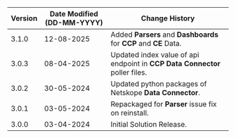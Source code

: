 | **Version** | **Date Modified (DD-MM-YYYY)** | **Change History**                          |
|-------------|--------------------------------|---------------------------------------------|
| 3.1.0       | 12-08-2025                     | Added **Parsers** and **Dashboards** for **CCP** and **CE** Data. |
| 3.0.3       | 08-04-2025                     | Updated index value of api endpoint in **CCP Data Connector** poller files. |
| 3.0.2       | 30-05-2024                     | Updated python packages of Netskope **Data Connector**. |
| 3.0.1       | 03-05-2024                     | Repackaged for **Parser** issue fix on reinstall.                    |
| 3.0.0       | 03-04-2024                     | Initial Solution Release.                    |
